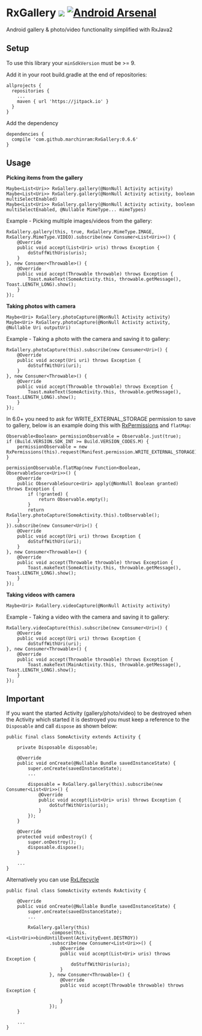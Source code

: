 # RxGallery [![](https://jitpack.io/v/marchinram/RxGallery.svg)](https://jitpack.io/#marchinram/RxGallery) [![Android Arsenal](https://img.shields.io/badge/Android%20Arsenal-RxGallery-brightgreen.svg?style=flat)](https://android-arsenal.com/details/1/6222)
Android gallery &amp; photo/video functionality simplified with RxJava2 

## Setup
To use this library your `minSdkVersion` must be >= 9.

Add it in your root build.gradle at the end of repositories:

```
allprojects {
  repositories {
    ...
    maven { url 'https://jitpack.io' }
  }
}
```
Add the dependency
```
dependencies {
  compile 'com.github.marchinram:RxGallery:0.6.6'
}
```

## Usage
**__Picking items from the gallery__**

```
Maybe<List<Uri>> RxGallery.gallery(@NonNull Activity activity)
Maybe<List<Uri>> RxGallery.gallery(@NonNull Activity activity, boolean multiSelectEnabled)
Maybe<List<Uri>> RxGallery.gallery(@NonNull Activity activity, boolean multiSelectEnabled, @Nullable MimeType... mimeTypes)
```

Example - Picking multiple images/videos from the gallery:
```
RxGallery.gallery(this, true, RxGallery.MimeType.IMAGE, RxGallery.MimeType.VIDEO).subscribe(new Consumer<List<Uri>>() {
    @Override
    public void accept(List<Uri> uris) throws Exception {
        doStuffWithUris(uris);
    }
}, new Consumer<Throwable>() {
    @Override
    public void accept(Throwable throwable) throws Exception {
        Toast.makeText(SomeActivity.this, throwable.getMessage(), Toast.LENGTH_LONG).show();
    }
});
```
**__Taking photos with camera__**

```
Maybe<Uri> RxGallery.photoCapture(@NonNull Activity activity)
Maybe<Uri> RxGallery.photoCapture(@NonNull Activity activity, @Nullable Uri outputUri)
```

Example - Taking a photo with the camera and saving it to gallery:
```
RxGallery.photoCapture(this).subscribe(new Consumer<Uri>() {
    @Override
    public void accept(Uri uri) throws Exception {
        doStuffWithUri(uri);
    }
}, new Consumer<Throwable>() {
    @Override
    public void accept(Throwable throwable) throws Exception {
        Toast.makeText(SomeActivity.this, throwable.getMessage(), Toast.LENGTH_LONG).show();
    }
});
```
In 6.0+ you need to ask for WRITE_EXTERNAL_STORAGE permission to save to gallery, below is an example doing this with [RxPermissions](https://github.com/tbruyelle/RxPermissions) and `flatMap`:
```
Observable<Boolean> permissionObservable = Observable.just(true);
if (Build.VERSION.SDK_INT >= Build.VERSION_CODES.M) {
    permissionObservable = new RxPermissions(this).request(Manifest.permission.WRITE_EXTERNAL_STORAGE);
}

permissionObservable.flatMap(new Function<Boolean, ObservableSource<Uri>>() {
    @Override
    public ObservableSource<Uri> apply(@NonNull Boolean granted) throws Exception {
        if (!granted) {
            return Observable.empty();
        }
        return RxGallery.photoCapture(SomeActivity.this).toObservable();
    }
}).subscribe(new Consumer<Uri>() {
    @Override
    public void accept(Uri uri) throws Exception {
        doStuffWithUri(uri);
    }
}, new Consumer<Throwable>() {
    @Override
    public void accept(Throwable throwable) throws Exception {
        Toast.makeText(SomeActivity.this, throwable.getMessage(), Toast.LENGTH_LONG).show();
    }
});
```
**__Taking videos with camera__**

```
Maybe<Uri> RxGallery.videoCapture(@NonNull Activity activity)
```

Example - Taking a video with the camera and saving it to gallery:
```
RxGallery.videoCapture(this).subscribe(new Consumer<Uri>() {
    @Override
    public void accept(Uri uri) throws Exception {
        doStuffWithUri(uri);
}, new Consumer<Throwable>() {
    @Override
    public void accept(Throwable throwable) throws Exception {
        Toast.makeText(MainActivity.this, throwable.getMessage(), Toast.LENGTH_LONG).show();
    }
});
```
## Important
If you want the started Activity (gallery/photo/video) to be destroyed when the Activity which started it is destroyed you must keep a reference to the `Disposable` and call `dispose` as shown below:
```
public final class SomeActivity extends Activity {

    private Disposable disposable;

    @Override
    public void onCreate(@Nullable Bundle savedInstanceState) {
        super.onCreate(savedInstanceState);
        ...
        
        disposable = RxGallery.gallery(this).subscribe(new Consumer<List<Uri>>() {
            @Override
            public void accept(List<Uri> uris) throws Exception {
                doStuffWithUris(uris);
            }
        });
    }

    @Override
    protected void onDestroy() {
        super.onDestroy();
        disposable.dispose();
    }
    
    ...
}
```
Alternatively you can use [RxLifecycle](https://github.com/trello/RxLifecycle)
```
public final class SomeActivity extends RxActivity {

    @Override
    public void onCreate(@Nullable Bundle savedInstanceState) {
        super.onCreate(savedInstanceState);
        ...
        
        RxGallery.gallery(this)
                .compose(this.<List<Uri>>bindUntilEvent(ActivityEvent.DESTROY))
                .subscribe(new Consumer<List<Uri>>() {
                    @Override
                    public void accept(List<Uri> uris) throws Exception {
                        doStuffWithUris(uris);
                    }
                }, new Consumer<Throwable>() {
                    @Override
                    public void accept(Throwable throwable) throws Exception {

                    }
                });
    }
    
    ...
}
```
